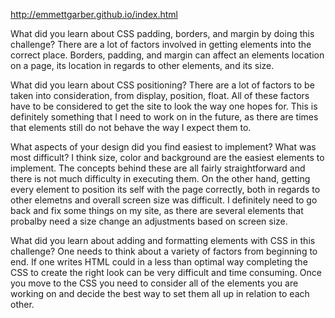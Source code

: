 http://emmettgarber.github.io/index.html

What did you learn about CSS padding, borders, and margin by doing this challenge?
There are a lot of factors involved in getting elements into the correct place.  Borders, padding, and margin can affect an elements location 
on a page, its location in regards to other elements, and its size.

What did you learn about CSS positioning?
There are a lot of factors to be taken into consideration, from display, position, float.  All of these factors have to be considered
to get the site to look the way one hopes for.  This is definitely something that I need to work on in the future, as there are times
that elements still do not behave the way I expect them to.

What aspects of your design did you find easiest to implement? What was most difficult?
I think size, color and background are the easiest elements to implement.  The concepts behind these are all fairly straightforward and there
is not much difficulty in executing them.  On the other hand, getting every element to position its self with the page correctly, both in regards 
to other elemetns and overall screen size was difficult.  I definitely need to go back and fix some things on my site, as there are several elements that
probalby need a size change an adjustments based on screen size.

What did you learn about adding and formatting elements with CSS in this challenge?
One needs to think about a variety of factors from beginning to end.  If one writes HTML could in a less than optimal way
completing the CSS to create the right look can be very difficult and time consuming.  Once you move to the CSS you need to consider 
all of the elements you are working on and decide the best way to set them all up in relation to each other.

